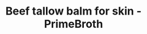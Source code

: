---
title: "Beef tallow balm for skin - PrimeBroth"
description: "Achieve a natural glow without the chemical nasties using beef tallow balm for skin from Primebroth"
type: custom
layout: products/tallow-skin
balm-or-lav-60ml: price_1QKSQjFZRwx5tlYmbPmCxyh2
balm-or-ros-60ml: price_1QKSR3FZRwx5tlYm9WKo3j5s
balm-or-neu-60ml: price_1QKSREFZRwx5tlYmk9TJ3Ln0
balm-or-van-60ml: price_1QKSRNFZRwx5tlYmClt8DfSq
balm-or-patch-60ml: price_1QKSRZFZRwx5tlYmsF1znI5b
balm-or-orang-60ml: price_1QKSRhFZRwx5tlYmTsbpXBiz
balm-or-cedar-60ml: price_1QKSRpFZRwx5tlYmuB7ZpvMC
balm-or-frank-60ml: price_1QKlwqFZRwx5tlYmBXKLp3kq
balm-or-lav-100ml: price_1QKST7FZRwx5tlYmxZ1xMFpw
balm-or-ros-100ml: price_1QKSTGFZRwx5tlYmhEX3Z8e8
balm-or-neu-100ml: price_1QKSTOFZRwx5tlYmue2Umffj
balm-or-van-100ml: price_1QKSTXFZRwx5tlYmz4B6v2KY
balm-or-patch-100ml: price_1QKSThFZRwx5tlYmWILWMsUy
balm-or-orang-100ml: price_1QKSTpFZRwx5tlYmbwnOoGHu
balm-or-cedar-100ml: price_1QKSTyFZRwx5tlYma5iynfsx
balm-or-frank-100ml: price_1QKlxAFZRwx5tlYmdUxdEk1K
balm-or-lav-175ml: price_1QKSUEFZRwx5tlYmTkEP4Q8p
balm-or-ros-175ml: price_1QKSUMFZRwx5tlYmUu2QbUUA
balm-or-neu-175ml: price_1QKSUVFZRwx5tlYmzH6vGnUr
balm-or-van-175ml: price_1QKSUdFZRwx5tlYmhkOJNdF3
balm-or-patch-175ml: price_1QKSUkFZRwx5tlYmHXLOWax4
balm-or-orang-175ml: price_1QKSV0FZRwx5tlYmh4lHq5Zb
balm-or-cedar-175ml: price_1QKSUrFZRwx5tlYmsR2ZTjfS
balm-or-frank-175ml: price_1QKlxUFZRwx5tlYmdfMj85Ws
balm-or-lav-200ml: price_1QKSVEFZRwx5tlYm6ygjJqcz
balm-or-ros-200ml: price_1QKSVMFZRwx5tlYmkSy7PTcr
balm-or-neu-200ml: price_1QKSVYFZRwx5tlYmWWr2oUVe
balm-or-van-200ml: price_1QKSVgFZRwx5tlYmRKjAxDDp
balm-or-patch-200ml: price_1QKSVqFZRwx5tlYmnf9H7AHj
balm-or-orang-200ml: price_1QKSVxFZRwx5tlYm6UVWEIxh
balm-or-cedar-200ml: price_1QKSW3FZRwx5tlYmCXVIfYHF
balm-or-frank-200ml: price_1QKlyCFZRwx5tlYmAYJxQcJc
wipe: true

---